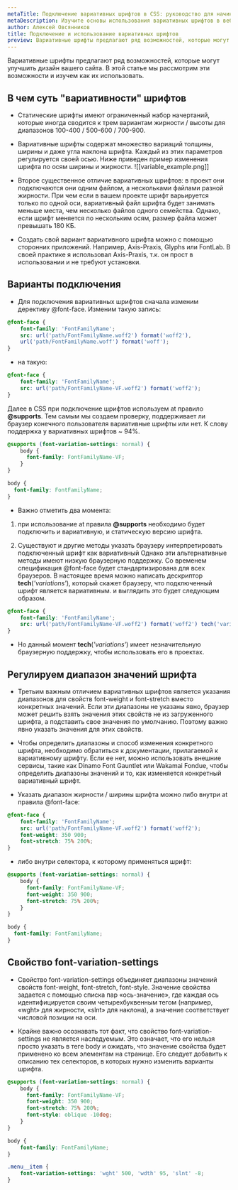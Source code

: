 ```yaml
---
metaTitle: Подключение вариативных шрифтов в CSS: руководство для начинающих
metaDescription: Изучите основы использования вариативных шрифтов в веб-дизайне и узнайте о преимуществах, которые они предлагают | База знаний PurpleSchool
author: Алексей Овсянников
title: Подключение и использование вариативных шрифтов
preview: Вариативные шрифты предлагают ряд возможностей, которые могут улучшить дизайн  вашего сайта. В этой статье мы рассмотрим эти возможности и изучим как их использовать...
---
```


Вариативные шрифты предлагают ряд возможностей, которые могут улучшить дизайн  вашего сайта. В этой статье мы рассмотрим эти возможности и изучем как их использовать.

## **В чем суть "вариативности" шрифтов**

- Статические шрифты имеют ограниченный набор начертаний, которые иногда сводится к трем вариантам жирности / высоты для диапазонов 100-400 / 500-600 / 700-900. 

- Вариативные шрифты содержат множество вариаций толщины, ширины и даже угла наклона шрифта. Каждый из этих параметров регулируется своей осью. Ниже приведен пример изменения шрифта по осям ширины и жирности.
![[variable_example.png]]

- Второе существенное отличие вариативных шрифтов: в проект они подключаются они одним файлом, а нескольками файлами разной жирности. При чем если в вашем проекте шрифт варьируется только по одной оси, вариативный файл шрифта будет занимать меньше места, чем несколько файлов одного семейства. Однако, если шрифт меняется по нескольким осям, размер файла может превышать 180 КБ.

- Создать свой вариант вариативного шрифта можно с помощью сторонних приложений. Например,  Axis-Praxis, Glyphs или FontLab. В своей практике я использовал Axis-Praxis, т.к. он прост в использовании и не требуют установки.


## **Варианты подключения**

- Для подключения вариативных шрифтов сначала изменим дерективу @font-face. Изменим такую запись:

```css
@font-face {
	font-family: 'FontFamilyName';
	src: url('path/FontFamilyName.woff2') format('woff2'), 
    url('path/FontFamilyName.woff') format('woff');
}
```

- на такую:
```css
@font-face {
	font-family: 'FontFamilyName';
	src: url('path/FontFamilyName-VF.woff2') format('woff2');
}
```

Далее в CSS при подключение шрифтов используем at правило **@supports**. Тем самым мы создаем проверку, поддерживает ли браузер конечного пользователя вариативные шрифты или нет. К слову поддержка у вариативных шрифтов ~ 94%. 

```css
@supports (font-variation-settings: normal) {
	body {
	  font-family: FontFamilyName-VF;
	}
}

body {
  font-family: FontFamilyName;
}
```

- Важно отметить два момента:

1. при использование at правила **@supports** необходимо будет подключить и вариативную, и статическую версию шрифта. 

2. Существуют и другие методы указать браузеру интерпретировать подключенный шрифт как вариативный Однако эти альтернативные методы имеют низкую браузерную поддержку. Со временем спецификация @font-face будет стандартизирована для всех браузеров. В настоящее время можно написать дескриптор **tech**(*'variations'*), который скажет браузеру, что подключенный шрифт является вариативным. и выглядить это будет следующим образом.

```css
@font-face {
	font-family: 'FontFamilyName';
	src: url('path/FontFamilyName-VF.woff2') format('woff2') tech('variations');
}
```

- Но данный момент **tech**(*'variations'*) имеет незначительную браузерную поддержку, чтобы использовать его в проектах.

## **Регулируем диапазон значений шрифта**

- Третьим важным отличием вариативных шрифтов является указания диапазонов для свойств font-weight и font-stretch вместо конкретных значений. Если эти диапазоны не указаны явно, браузер может решить взять значения этих свойств не из загруженного шрифта, а подставить свое значения по умолчанию. Поэтому важно явно указать значения для этих свойств.

- Чтобы определить диапазоны и способ изменения конкретного шрифта, необходимо обратиться к документации, прилагаемой к вариативному шрифту. Если ее нет, можно использовать внешние сервисы, такие как Dinamo Font Gauntlet или Wakamai Fondue, чтобы определить диапазоны значений и то, как изменяется конкретный вариативный шрифт.

- Указать диапазон жирности / ширины шрифта можно либо внутри at правила @font-face:
```css
@font-face {
	font-family: 'FontFamilyName';
	src: url('path/FontFamilyName-VF.woff2') format('woff2');
	font-weight: 350 900;
	font-stretch: 75% 200%;
}
```

- либо внутри селектора, к которому применяться шрифт:
```css
@supports (font-variation-settings: normal) {
	body {
	  font-family: FontFamilyName-VF;
	  font-weight: 350 900;
	  font-stretch: 75% 200%;
	}
}

body {
  font-family: FontFamilyName;
}
```

## **Свойство font-variation-settings**

- Свойство font-variation-settings объединяет диапазоны значений свойств font-weight, font-stretch, font-style. Значение свойства задается с помощью списка пар «ось-значение», где каждая ось идентифицируется своим четырехбуквенным тегом (например, «wght» для жирности, «slnt» для наклона), а значение соответствует числовой позиции на оси.

- Крайне важно осознавать тот факт, что свойство font-variation-settings не является наследуемым. Это означает, что его нельзя просто указать в теге body и ожидать, что значение свойства будет применено ко всем элементам на странице. Его следует добавить к описанию тех селекторов, в которых нужно изменить варианты шрифта.

```css
@supports (font-variation-settings: normal) {
	body {
	  font-family: FontFamilyName-VF;
	  font-weight: 350 900;
	  font-stretch: 75% 200%;
	  font-style: oblique -10deg;
	}
}

body {
	font-family: FontFamilyName;
}

.menu__item {
	font-variation-settings: 'wght' 500, 'wdth' 95, 'slnt' -8;
}
```